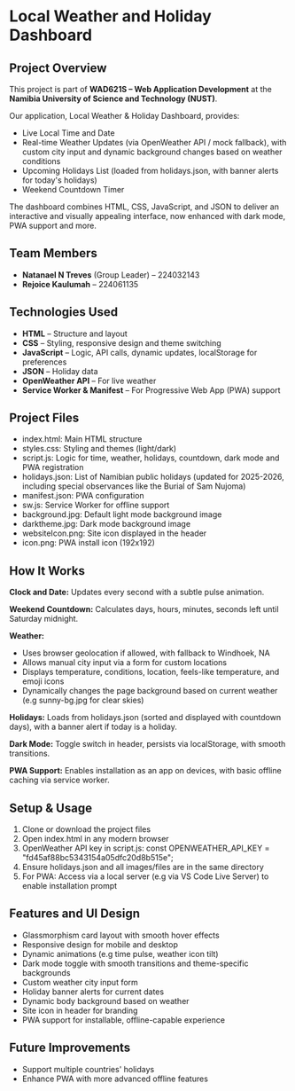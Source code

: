 # Local Weather and Holiday Dashboard

## Project Overview

This project is part of **WAD621S – Web Application Development** at the **Namibia University of Science and Technology (NUST)**.

Our application, Local Weather & Holiday Dashboard, provides:

- Live Local Time and Date
- Real-time Weather Updates (via OpenWeather API / mock fallback), with custom city input and dynamic background changes based on weather conditions
- Upcoming Holidays List (loaded from holidays.json, with banner alerts for today's holidays)
- Weekend Countdown Timer

The dashboard combines HTML, CSS, JavaScript, and JSON to deliver an interactive and visually appealing interface, now enhanced with dark mode, PWA support and more.

## Team Members

- **Natanael N Treves** (Group Leader) – 224032143
- **Rejoice Kaulumah** – 224061135

## Technologies Used

- **HTML** – Structure and layout
- **CSS** – Styling, responsive design and theme switching
- **JavaScript** – Logic, API calls, dynamic updates, localStorage for preferences
- **JSON** – Holiday data
- **OpenWeather API** – For live weather
- **Service Worker & Manifest** – For Progressive Web App (PWA) support

## Project Files

- index.html: Main HTML structure
- styles.css: Styling and themes (light/dark)
- script.js: Logic for time, weather, holidays, countdown, dark mode and PWA registration
- holidays.json: List of Namibian public holidays (updated for 2025-2026, including special observances like the Burial of Sam Nujoma)
- manifest.json: PWA configuration
- sw.js: Service Worker for offline support
- background.jpg: Default light mode background image
- darktheme.jpg: Dark mode background image
- websiteIcon.png: Site icon displayed in the header
- icon.png: PWA install icon (192x192)

## How It Works

**Clock and Date:** Updates every second with a subtle pulse animation.

**Weekend Countdown:** Calculates days, hours, minutes, seconds left until Saturday midnight.

**Weather:** 
- Uses browser geolocation if allowed, with fallback to Windhoek, NA
- Allows manual city input via a form for custom locations
- Displays temperature, conditions, location, feels-like temperature, and emoji icons
- Dynamically changes the page background based on current weather (e.g sunny-bg.jpg for clear skies)

**Holidays:** Loads from holidays.json (sorted and displayed with countdown days), with a banner alert if today is a holiday.

**Dark Mode:** Toggle switch in header, persists via localStorage, with smooth transitions.

**PWA Support:** Enables installation as an app on devices, with basic offline caching via service worker.

## Setup & Usage

1. Clone or download the project files
2. Open index.html in any modern browser
3. OpenWeather API key in script.js: const OPENWEATHER_API_KEY = "fd45af88bc5343154a05dfc20d8b515e";
4. Ensure holidays.json and all images/files are in the same directory
5. For PWA: Access via a local server (e.g via VS Code Live Server) to enable installation prompt

## Features and UI Design

- Glassmorphism card layout with smooth hover effects
- Responsive design for mobile and desktop
- Dynamic animations (e.g time pulse, weather icon tilt)
- Dark mode toggle with smooth transitions and theme-specific backgrounds
- Custom weather city input form
- Holiday banner alerts for current dates
- Dynamic body background based on weather
- Site icon in header for branding
- PWA support for installable, offline-capable experience

## Future Improvements

- Support multiple countries' holidays
- Enhance PWA with more advanced offline features